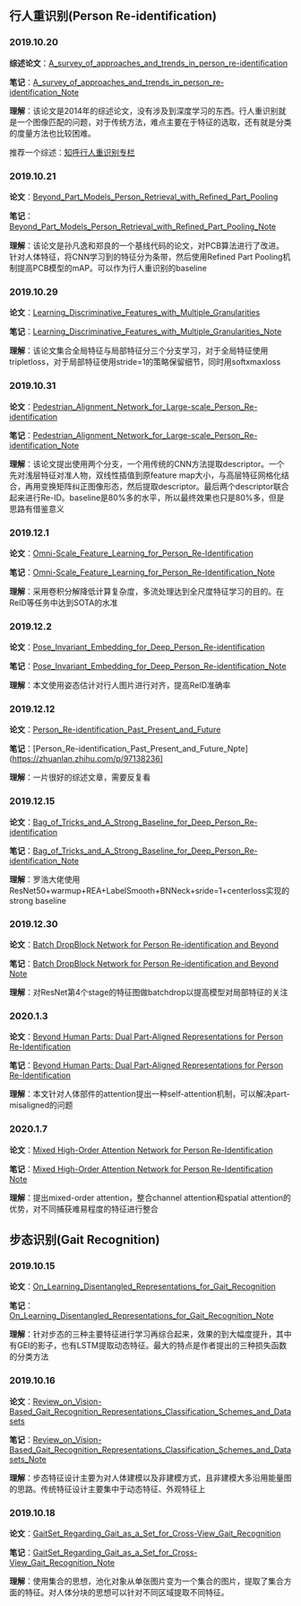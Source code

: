 ## 行人重识别(Person Re-identification)
### 2019.10.20

**综述论文**：[A_survey_of_approaches_and_trends_in_person_re-identification](./A_survey_of_approaches_and_trends_in_person_re-identification/A_survey_of_approaches_and_trends_in_person_re-identification.pdf)

**笔记**：[A_survey_of_approaches_and_trends_in_person_re-identification_Note](https://zhuanlan.zhihu.com/p/94554289)

**理解**：该论文是2014年的综述论文，没有涉及到深度学习的东西。行人重识别就是一个图像匹配的问题，对于传统方法，难点主要在于特征的选取，还有就是分类的度量方法也比较困难。

推荐一个综述：[知呼行人重识别专栏](https://zhuanlan.zhihu.com/p/26168232)

### 2019.10.21

**论文**：[Beyond_Part_Models_Person_Retrieval_with_Reﬁned_Part_Pooling](https://arxiv.org/pdf/1711.09349.pdf)

**笔记**：[Beyond_Part_Models_Person_Retrieval_with_Reﬁned_Part_Pooling_Note](https://zhuanlan.zhihu.com/p/94576148)

**理解**：该论文是孙凡逸和郑良的一个基线代码的论文，对PCB算法进行了改进。针对人体特征，将CNN学习到的特征分为条带，然后使用Refined Part Pooling机制提高PCB模型的mAP。可以作为行人重识别的baseline

### 2019.10.29

**论文**：[Learning_Discriminative_Features_with_Multiple_Granularities](https://arxiv.org/pdf/1804.01438.pdf)

**笔记**：[Learning_Discriminative_Features_with_Multiple_Granularities_Note](https://zhuanlan.zhihu.com/p/94576602)

**理解**：该论文集合全局特征与局部特征分三个分支学习，对于全局特征使用tripletloss，对于局部特征使用stride=1的策略保留细节，同时用softxmaxloss

### 2019.10.31

**论文**：[Pedestrian_Alignment_Network_for_Large-scale_Person_Re-identification](https://arxiv.org/pdf/1707.00408.pdf)

**笔记**：[Pedestrian_Alignment_Network_for_Large-scale_Person_Re-identification_Note](https://zhuanlan.zhihu.com/p/94577169)

**理解**：该论文提出使用两个分支，一个用传统的CNN方法提取descriptor。一个先对浅层特征对准人物，双线性插值到原feature map大小，与高层特征网格化结合，再用变换矩阵纠正图像形态，然后提取descriptor。最后两个descriptor联合起来进行Re-ID。baseline是80%多的水平，所以最终效果也只是80%多，但是思路有借鉴意义

### 2019.12.1
**论文**：[Omni-Scale_Feature_Learning_for_Person_Re-Identification](https://arxiv.org/pdf/1905.00953.pdf)

**笔记**：[Omni-Scale_Feature_Learning_for_Person_Re-Identification_Note](https://zhuanlan.zhihu.com/p/94577433)

**理解**：采用卷积分解降低计算复杂度，多流处理达到全尺度特征学习的目的。在ReID等任务中达到SOTA的水准

### 2019.12.2
**论文**：[Pose_Invariant_Embedding_for_Deep_Person_Re-identification](https://arxiv.org/abs/1701.07732)

**笔记**：[Pose_Invariant_Embedding_for_Deep_Person_Re-identification_Note](https://zhuanlan.zhihu.com/p/94876524)

**理解**：本文使用姿态估计对行人图片进行对齐，提高ReID准确率
### 2019.12.12

**论文**：[Person_Re-identification_Past_Present_and_Future](https://arxiv.org/pdf/1610.02984.pdf)

**笔记**：[Person_Re-identification_Past_Present_and_Future_Npte](https://zhuanlan.zhihu.com/p/97138236]

**理解**：一片很好的综述文章，需要反复看

### 2019.12.15
**论文**：[Bag_of_Tricks_and_A_Strong_Baseline_for_Deep_Person_Re-identification](https://arxiv.org/pdf/1905.00953.pdf)

**笔记**：[Bag_of_Tricks_and_A_Strong_Baseline_for_Deep_Person_Re-identification_Note](https://zhuanlan.zhihu.com/p/97495006)

**理解**：罗浩大佬使用ResNet50+warmup+REA+LabelSmooth+BNNeck+sride=1+centerloss实现的strong baseline

### 2019.12.30
**论文**：[Batch DropBlock Network for Person Re-identification and Beyond](https://arxiv.org/pdf/1811.07130.pdf)

**笔记**：[Batch DropBlock Network for Person Re-identification and Beyond Note](https://zhuanlan.zhihu.com/p/99725199)

**理解**：对ResNet第4个stage的特征图做batchdrop以提高模型对局部特征的关注

### 2020.1.3
**论文**：[Beyond Human Parts: Dual Part-Aligned Representations for Person Re-Identification](https://arxiv.org/abs/1910.10111)

**笔记**：[Beyond Human Parts: Dual Part-Aligned Representations for Person Re-Identification](https://zhuanlan.zhihu.com/p/100830237)

**理解**：本文针对人体部件的attention提出一种self-attention机制，可以解决part-misaligned的问题

### 2020.1.7
**论文**：[Mixed High-Order Attention Network for Person Re-Identification](https://arxiv.org/pdf/1908.05819.pdf)

**笔记**：[Mixed High-Order Attention Network for Person Re-Identification Note](https://zhuanlan.zhihu.com/p/101480931)

**理解**：提出mixed-order attention，整合channel attention和spatial attention的优势，对不同捕获难易程度的特征进行整合

## 步态识别(Gait Recognition)
### 2019.10.15

**论文**：[On_Learning_Disentangled_Representations_for_Gait_Recognition](https://arxiv.org/pdf/1909.03051v1.pdf)

**笔记**： [On_Learning_Disentangled_Representations_for_Gait_Recognition_Note](https://zhuanlan.zhihu.com/p/94581510)

**理解**：针对步态的三种主要特征进行学习再综合起来，效果的到大幅度提升，其中有GEI的影子，也有LSTM提取动态特征。最大的特点是作者提出的三种损失函数的分类方法

### 2019.10.16

**论文**：[Review_on_Vision-Based_Gait_Recognition_Representations_Classification_Schemes_and_Datasets](https://pdfs.semanticscholar.org/e4c5/6224e55160c550cb54f5201a999ea322a694.pdf)

**笔记**：[Review_on_Vision-Based_Gait_Recognition_Representations_Classification_Schemes_and_Datasets_Note](https://zhuanlan.zhihu.com/p/94580835)

**理解**：步态特征设计主要为对人体建模以及非建模方式，且非建模大多沿用能量图的思路。传统特征设计主要集中于动态特征、外观特征上

### 2019.10.18

**论文**：[GaitSet_Regarding_Gait_as_a_Set_for_Cross-View_Gait_Recognition](https://arxiv.org/pdf/1811.06186.pdf)

**笔记**：[GaitSet_Regarding_Gait_as_a_Set_for_Cross-View_Gait_Recognition_Note](https://zhuanlan.zhihu.com/p/94581955)

**理解**：使用集合的思想，池化对象从单张图片变为一个集合的图片，提取了集合方面的特征。对人体分块的思想可以针对不同区域提取不同特征。
